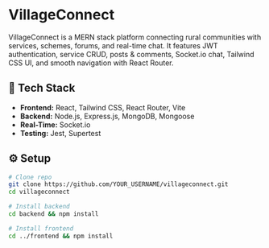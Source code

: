 # VillageConnect

VillageConnect is a MERN stack platform connecting rural communities with services, schemes, forums, and real-time chat. It features JWT authentication, service CRUD, posts & comments, Socket.io chat, Tailwind CSS UI, and smooth navigation with React Router.

## 🚀 Tech Stack
- **Frontend:** React, Tailwind CSS, React Router, Vite  
- **Backend:** Node.js, Express.js, MongoDB, Mongoose  
- **Real-Time:** Socket.io  
- **Testing:** Jest, Supertest  

## ⚙️ Setup
```bash
# Clone repo
git clone https://github.com/YOUR_USERNAME/villageconnect.git
cd villageconnect

# Install backend
cd backend && npm install

# Install frontend
cd ../frontend && npm install
